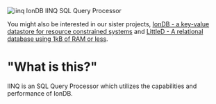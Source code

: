 ![iinq](https://rawcdn.githack.com/iondbproject/iinq/select-all-from-dana/iinq/documentation/iinq_logo_final.svg)
IonDB IINQ SQL Query Processor

You might also be interested in our sister projects, [IonDB - a key-value datastore for resource constrained systems](https://github.com/iondbproject/iondb) and [LittleD - A relational database using 1kB of RAM or less](https://github.com/graemedouglas/LittleD).

# "What is this?"

IINQ is an SQL Query Processor which utilizes the capabilities and performance of IonDB.
